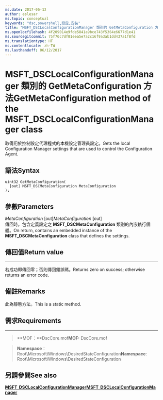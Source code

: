 ```yaml
---
ms.date: 2017-06-12
author: eslesar
ms.topic: conceptual
keywords: "dsc,powershell,設定,安裝"
title: "MSFT_DSCLocalConfigurationManager 類別的 GetMetaConfiguration 方法"
ms.openlocfilehash: 4f209014e9fde5841a9bce743f5364e6677d1e41
ms.sourcegitcommit: 75f70c7df01eea5e7a2c16f9a3ab1dd437a1f8fd
ms.translationtype: HT
ms.contentlocale: zh-TW
ms.lasthandoff: 06/12/2017
---
```

# <a name="getmetaconfiguration-method-of-the-msftdsclocalconfigurationmanager-class"></a><span data-ttu-id="1c801-103">MSFT_DSCLocalConfigurationManager 類別的 GetMetaConfiguration 方法</span><span class="sxs-lookup"><span data-stu-id="1c801-103">GetMetaConfiguration method of the MSFT_DSCLocalConfigurationManager class</span></span>

<span data-ttu-id="1c801-104">取得用於控制設定代理程式的本機設定管理員設定。</span><span class="sxs-lookup"><span data-stu-id="1c801-104">Gets the local Configuration Manager settings that are used to control the Configuration Agent.</span></span>

<a name="syntax"></a><span data-ttu-id="1c801-105">語法</span><span class="sxs-lookup"><span data-stu-id="1c801-105">Syntax</span></span>
------

```mof
uint32 GetMetaConfiguration(
  [out] MSFT_DSCMetaConfiguration MetaConfiguration
);
```

<a name="parameters"></a><span data-ttu-id="1c801-106">參數</span><span class="sxs-lookup"><span data-stu-id="1c801-106">Parameters</span></span>
----------

<span data-ttu-id="1c801-107">*MetaConfiguration* \[out\]</span><span class="sxs-lookup"><span data-stu-id="1c801-107">*MetaConfiguration* \[out\]</span></span>  
<span data-ttu-id="1c801-108">傳回時，包含定義設定之 **MSFT_DSCMetaConfiguration** 類別的內嵌執行個體。</span><span class="sxs-lookup"><span data-stu-id="1c801-108">On return, contains an embedded instance of the **MSFT_DSCMetaConfiguration** class that defines the settings.</span></span>

## <a name="return-value"></a><span data-ttu-id="1c801-109">傳回值</span><span class="sxs-lookup"><span data-stu-id="1c801-109">Return value</span></span>
------------

<span data-ttu-id="1c801-110">若成功即傳回零；否則傳回錯誤碼。</span><span class="sxs-lookup"><span data-stu-id="1c801-110">Returns zero on success; otherwise returns an error code.</span></span>

## <a name="remarks"></a><span data-ttu-id="1c801-111">備註</span><span class="sxs-lookup"><span data-stu-id="1c801-111">Remarks</span></span>

<span data-ttu-id="1c801-112">此為靜態方法。</span><span class="sxs-lookup"><span data-stu-id="1c801-112">This is a static method.</span></span>

## <a name="requirements"></a><span data-ttu-id="1c801-113">需求</span><span class="sxs-lookup"><span data-stu-id="1c801-113">Requirements</span></span>
------------
><span data-ttu-id="1c801-114">**MOF：**DscCore.mof</span><span class="sxs-lookup"><span data-stu-id="1c801-114">**MOF:** DscCore.mof</span></span>

><span data-ttu-id="1c801-115">**Namespace**：Root\Microsoft\Windows\DesiredStateConfiguration</span><span class="sxs-lookup"><span data-stu-id="1c801-115">**Namespace**: Root\Microsoft\Windows\DesiredStateConfiguration</span></span>


## <a name="see-also"></a><span data-ttu-id="1c801-116">另請參閱</span><span class="sxs-lookup"><span data-stu-id="1c801-116">See also</span></span>


[<span data-ttu-id="1c801-117">**MSFT_DSCLocalConfigurationManager**</span><span class="sxs-lookup"><span data-stu-id="1c801-117">**MSFT_DSCLocalConfigurationManager**</span></span>](msft-dsclocalconfigurationmanager.md)


 

 



